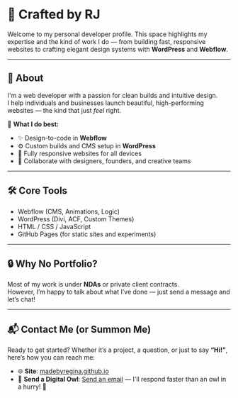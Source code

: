 # 🖤 Crafted by RJ

Welcome to my personal developer profile. This space highlights my expertise and the kind of work I do — from building fast, responsive websites to crafting elegant design systems with **WordPress** and **Webflow**.

---

## 🧠 About

I'm a web developer with a passion for clean builds and intuitive design.  
I help individuals and businesses launch beautiful, high-performing websites — the kind that just *feel* right.

🔧 **What I do best:**
- ✨ Design-to-code in **Webflow**
- ⚙️ Custom builds and CMS setup in **WordPress**
- 📱 Fully responsive websites for all devices
- 💬 Collaborate with designers, founders, and creative teams

---

## 🛠️ Core Tools

- Webflow (CMS, Animations, Logic)
- WordPress (Divi, ACF, Custom Themes)
- HTML / CSS / JavaScript
- GitHub Pages (for static sites and experiments)

---

## 🔒 **Why No Portfolio?**

Most of my work is under **NDAs** or private client contracts.  
However, I’m happy to talk about what I’ve done — just send a message and let’s chat!

---

## 📬 **Contact Me (or Summon Me)**

Ready to get started? Whether it’s a project, a question, or just to say **“Hi!”**, here’s how you can reach me:

- 🌐 **Site**: [madebyregina.github.io](https://madebyregina.github.io)  
- 📧 **Send a Digital Owl**: [Send an email](mailto:53_rockery_wavelet@icloud.com) — I'll respond faster than an owl in a hurry! 🦉  
